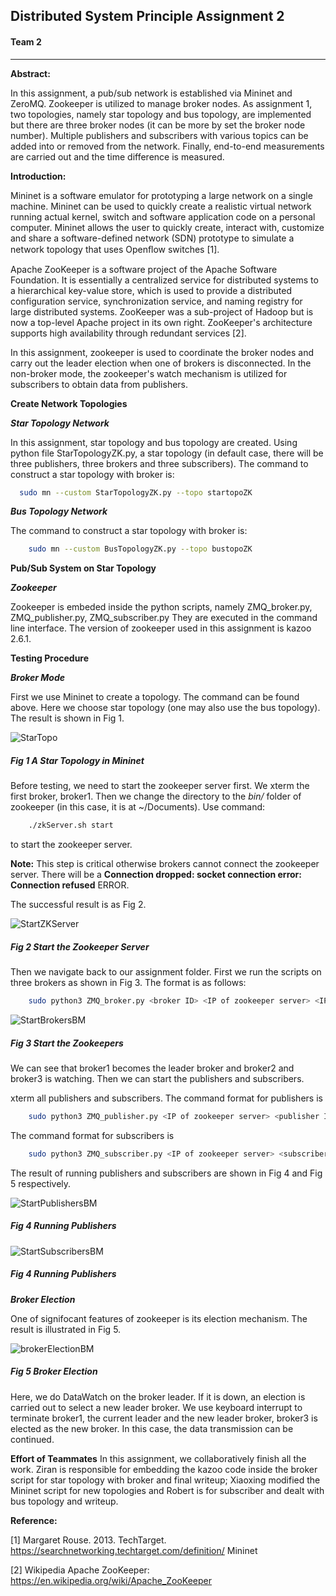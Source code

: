 
## Distributed System Principle Assignment 2

#### Team 2

*****
**Abstract:**

In this assignment, a pub/sub network is established via Mininet and ZeroMQ. 
Zookeeper is utilized to manage broker nodes. As assignment 1,
two topologies, namely star topology and bus topology, are implemented but there are three broker nodes (it can be more by set the broker node number). 
Multiple publishers and subscribers with various topics can be added into or removed from the network. 
Finally, end-to-end measurements are carried out and the time difference is measured.

**Introduction:**

Mininet is a software emulator for prototyping a large network on a single machine. 
Mininet can be used to quickly create a realistic virtual network running actual kernel, switch and software application code on a personal computer. 
Mininet allows the user to quickly create, interact with, customize and share a software-defined network (SDN) prototype to simulate a network topology that uses Openﬂow switches [1]. 

Apache ZooKeeper is a software project of the Apache Software Foundation. 
It is essentially a centralized service for distributed systems to a hierarchical key-value store, 
which is used to provide a distributed configuration service, synchronization service, and naming registry for large distributed systems. 
ZooKeeper was a sub-project of Hadoop but is now a top-level Apache project in its own right. 
ZooKeeper's architecture supports high availability through redundant services [2].

In this assignment, zookeeper is used to coordinate the broker nodes and carry out the leader election 
when one of brokers is disconnected. In the non-broker mode, the zookeeper's watch mechanism is utilized for 
subscribers to obtain data from publishers.

**Create Network Topologies**

***Star Topology Network***

In this assignment, star topology and bus topology are created. 
Using python file StarTopologyZK.py, a star topology 
(in default case, there will be three publishers, three brokers and three subscribers). 
The command to construct a star topology with broker is: 
       
   ```bash 
     sudo mn --custom StarTopologyZK.py --topo startopoZK
   ```

***Bus Topology Network***

 The command to construct a star topology with broker is: 
 
 ```bash 
     sudo mn --custom BusTopologyZK.py --topo bustopoZK
 ```
 

**Pub/Sub System on Star Topology**

***Zookeeper***

Zookeeper is embeded inside the python scripts, namely ZMQ_broker.py, ZMQ_publisher.py, ZMQ_subscriber.py 
They are executed in the command line interface. The version of zookeeper used in this assignment is kazoo 2.6.1.

**Testing Procedure**

***Broker Mode***

First we use Mininet to create a topology. The command can be found above. Here we choose star topology 
(one may also use the bus topology). The result is shown in Fig 1.

![StarTopo](./Pictures/startopoZK.jpg)

##### Fig 1 A Star Topology in Mininet

Before testing, we need to start the zookeeper server first. We xterm the first broker, broker1. 
Then we change the directory to the _bin/_ folder of zookeeper (in this case, it is at ~/Documents).
Use command:

 ```bash 
     ./zkServer.sh start
 ```
to start the zookeeper server.

**Note:** This step is critical otherwise brokers cannot connect the zookeeper server. There will be a 
**Connection dropped: socket connection error: Connection refused** ERROR.

The successful result is as Fig 2.

![StartZKServer](./Pictures/startZKServer.jpg)

##### Fig 2 Start the Zookeeper Server

Then we navigate back to our assignment folder. 
First we run the scripts on three brokers as shown in Fig 3. The format is as follows:

 ```bash 
     sudo python3 ZMQ_broker.py <broker ID> <IP of zookeeper server> <IP of itself>
 ```
 
 ![StartBrokersBM](./Pictures/startBrokerBM.jpg)

##### Fig 3 Start the Zookeepers

We can see that broker1 becomes the leader broker and broker2 and broker3 is watching.
Then we can start the publishers and subscribers.

xterm all publishers and subscribers. The command format for publishers is 


 ```bash 
     sudo python3 ZMQ_publisher.py <IP of zookeeper server> <publisher ID> <Topic>
 ```
 The command format for subscribers is 


 ```bash 
     sudo python3 ZMQ_subscriber.py <IP of zookeeper server> <subscriber ID> <Topic>
 ```
 The result of running publishers and subscribers are shown in Fig 4 and Fig 5 respectively.
 
  ![StartPublishersBM](./Pictures/startPubsBM.jpg)

##### Fig 4 Running Publishers

  ![StartSubscribersBM](./Pictures/startSubsBM.jpg)

##### Fig 4 Running Publishers

***Broker Election***

One of signifocant features of zookeeper is its election mechanism. The result is illustrated in Fig 5.

  ![brokerElectionBM](./Pictures/brokerElection.jpg)

##### Fig 5 Broker Election

Here, we do DataWatch 
on the broker leader. If it is down, an election is carried out to select a new leader broker.
We use keyboard interrupt to terminate broker1, the current leader and
 the new leader broker, broker3 is elected as the new broker. In this case, the data transmission can be continued.
 



**Effort of Teammates**
In this assignment, we collaboratively finish all the work. 
Ziran is responsible for embedding the kazoo code inside the broker script for star topology with broker and final writeup; 
Xiaoxing modified the Mininet script for new topologies and
Robert is for subscriber and dealt with bus topology and writeup.

**Reference:**

[1] Margaret Rouse. 2013. TechTarget. https://searchnetworking.techtarget.com/definition/ Mininet 

[2] Wikipedia Apache ZooKeeper: https://en.wikipedia.org/wiki/Apache_ZooKeeper 
